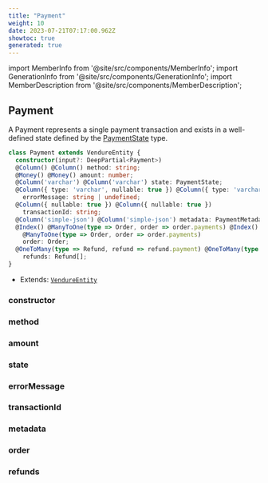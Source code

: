```yaml
---
title: "Payment"
weight: 10
date: 2023-07-21T07:17:00.962Z
showtoc: true
generated: true
---
```

<!-- This file was generated from the Vendure source. Do not modify. Instead, re-run the "docs:build" script -->
import MemberInfo from '@site/src/components/MemberInfo';
import GenerationInfo from '@site/src/components/GenerationInfo';
import MemberDescription from '@site/src/components/MemberDescription';


## Payment

<GenerationInfo sourceFile="packages/core/src/entity/payment/payment.entity.ts" sourceLine="18" packageName="@vendure/core" />

A Payment represents a single payment transaction and exists in a well-defined state
defined by the <a href='/docs/reference/typescript-api/payment/payment-state#paymentstate'>PaymentState</a> type.

```ts title="Signature"
class Payment extends VendureEntity {
  constructor(input?: DeepPartial<Payment>)
  @Column() @Column() method: string;
  @Money() @Money() amount: number;
  @Column('varchar') @Column('varchar') state: PaymentState;
  @Column({ type: 'varchar', nullable: true }) @Column({ type: 'varchar', nullable: true })
    errorMessage: string | undefined;
  @Column({ nullable: true }) @Column({ nullable: true })
    transactionId: string;
  @Column('simple-json') @Column('simple-json') metadata: PaymentMetadata;
  @Index() @ManyToOne(type => Order, order => order.payments) @Index()
    @ManyToOne(type => Order, order => order.payments)
    order: Order;
  @OneToMany(type => Refund, refund => refund.payment) @OneToMany(type => Refund, refund => refund.payment)
    refunds: Refund[];
}
```
* Extends: <code><a href='/docs/reference/typescript-api/entities/vendure-entity#vendureentity'>VendureEntity</a></code>



<div className="members-wrapper">

### constructor

<MemberInfo kind="method" type="(input?: DeepPartial&#60;<a href='/docs/reference/typescript-api/entities/payment#payment'>Payment</a>&#62;) => Payment"   />


### method

<MemberInfo kind="property" type="string"   />


### amount

<MemberInfo kind="property" type="number"   />


### state

<MemberInfo kind="property" type="<a href='/docs/reference/typescript-api/payment/payment-state#paymentstate'>PaymentState</a>"   />


### errorMessage

<MemberInfo kind="property" type="string | undefined"   />


### transactionId

<MemberInfo kind="property" type="string"   />


### metadata

<MemberInfo kind="property" type="PaymentMetadata"   />


### order

<MemberInfo kind="property" type="<a href='/docs/reference/typescript-api/entities/order#order'>Order</a>"   />


### refunds

<MemberInfo kind="property" type="Refund[]"   />




</div>

